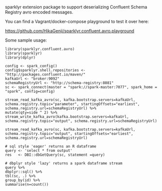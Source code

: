 sparklyr extension package to support deserializing Confluent Schema Registry avro encoded messages.

You can find a Vagrant/docker-compose playground to test it over here: 

https://github.com/HikaGenji/sparklyr.confluent.avro.playground

Some sample usage:

```
library(sparklyr.confluent.avro)
library(sparklyr)
library(dplyr)

config <- spark_config()
config$sparklyr.shell.repositories <- "http://packages.confluent.io/maven/"
kafkaUrl <- "broker:9092"
schemaRegistryUrl <- "http://schema-registry:8081"
sc <- spark_connect(master = "spark://spark-master:7077", spark_home = "spark", config=config)

stream_read_kafka_avro(sc, kafka.bootstrap.servers=kafkaUrl, schema.registry.topic="parameter", startingOffsets="earliest", schema.registry.url=schemaRegistryUrl) %>%
mutate(qty=side ^ 2) %>%
stream_write_kafka_avro(kafka.bootstrap.servers=kafkaUrl, schema.registry.topic="output", schema.registry.url=schemaRegistryUrl) 

stream_read_kafka_avro(sc, kafka.bootstrap.servers=kafkaUrl, schema.registry.topic="output", startingOffsets="earliest", schema.registry.url=schemaRegistryUrl) 

# sql style 'eager' returns an R dataframe
query <- 'select * from output'
res   <- DBI::dbGetQuery(sc, statement =query)

# dbplyr style 'lazy' returns a spark dataframe stream
query %>%
dbplyr::sql() %>%
tbl(sc, .) %>%
group_by(id) %>%
summarise(n=count())
````
